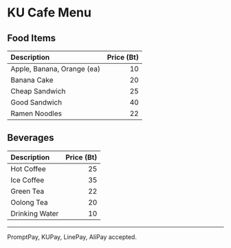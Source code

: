 # KU Cafe Menu

## Food Items

| Description                | Price (Bt) |
|:---------------------------|-----:|
| Apple, Banana, Orange (ea) |  10  |
| Banana Cake                |  20  |
| Cheap Sandwich             |  25  |
| Good Sandwich              |  40  |
| Ramen Noodles              |  22  |

## Beverages

| Description                | Price (Bt) |
|:---------------------------|-----:|
| Hot Coffee                 |  25  |
| Ice Coffee                 |  35  |
| Green Tea                  |  22  |
| Oolong Tea                 |  20  |
| Drinking Water             |  10  |

---

PromptPay, KUPay, LinePay, AliPay accepted.
